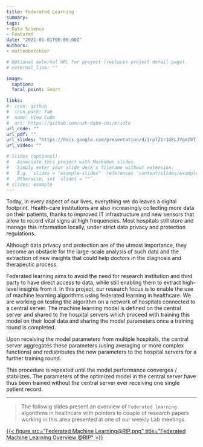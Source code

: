 ```yaml
---
title: Federated Learning
summary: 
tags:
- Data Science
- Featured
date: "2021-01-01T00:00:00Z"
authors:
- matteoberchier

# Optional external URL for project (replaces project detail page).
# external_link: ""

image:
  caption: 
  focal_point: Smart

links:
#- icon: github
#  icon_pack: fab
#  name: View Code
#  url: https://github.com/uzh-dqbm-cmi/mridle
url_code: ""
url_pdf: ""
url_slides: "https://docs.google.com/presentation/d/1rp7Z1r1GELJYgmI0Ti1AbUa5k46ZvHFKyKLV_t63Yg4/edit?usp=sharing"
url_video: ""

# Slides (optional).
#   Associate this project with Markdown slides.
#   Simply enter your slide deck's filename without extension.
#   E.g. `slides = "example-slides"` references `content/slides/example-slides.md`.
#   Otherwise, set `slides = ""`.
# slides: example
---
```


Today, in every aspect of our lives, everything we do leaves a digital footprint. Health-care institutions are also increasingly collecting more data on their patients, thanks to improved IT infrastructure and new sensors that allow to record vital signs at high frequencies. Most hospitals still store and manage this information locally, under strict data privacy and protection regulations.

Although data privacy and protection are of the utmost importance, they become an obstacle for the large-scale analysis of such data and the extraction of new insights that could help doctors in the diagnosis and therapeutic process.

Federated learning aims to avoid the need for research institution and third party to have direct access to data, while still enabling them to extract high-level insights from it. In this project, our research focus is to enable the use of machine learning algorithms using federated learning in healthcare. We are working on testing the algorithm on a network of hospitals connected to a central server. The machine learning model is defined on the central server and shared to the hospital servers which proceed with training this model on their local data and sharing the model parameters once a training round is completed.

Upon receiving the model parameters from multiple hospitals, the central server aggregates these parameters (using averaging or more complex functions) and redistributes the new parameters to the hospital servers for a further training round.

This procedure is repeated until the model performance converges / stabilizes. The parameters of the optimized model in the central server have thus been trained without the central server ever receiving one single patient record.

- - -

> The followig slides present an overview of `Federated learning` algorithms in healthcare with pointers to couple of research papers working in this area presented at one of our weekly Lab meetings.

[{{< figure src="Federated Machine Learning@RIP.png" title="Federated Machine Learning Overview @RIP" >}}](https://docs.google.com/presentation/d/1rp7Z1r1GELJYgmI0Ti1AbUa5k46ZvHFKyKLV_t63Yg4/edit?usp=sharing)

